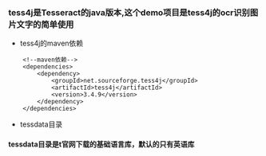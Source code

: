 
### tess4j是Tesseract的java版本,这个demo项目是tess4j的ocr识别图片文字的简单使用

- tess4j的maven依赖
```
    <!--maven依赖-->
    <dependencies>
        <dependency>
            <groupId>net.sourceforge.tess4j</groupId>
            <artifactId>tess4j</artifactId>
            <version>3.4.9</version>
        </dependency>
    </dependencies>
```

-  tessdata目录
#### tessdata目录是t官网下载的基础语言库，默认的只有英语库
